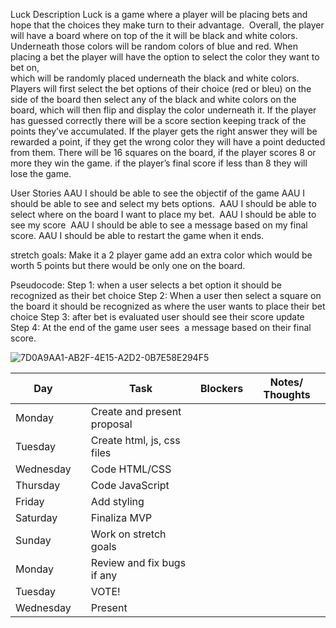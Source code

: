 
Luck Description
Luck is a game where a player will be placing bets and hope that the choices they make turn to their advantage. 
Overall, the player will have a board where on top of the it will be black and white colors.
Underneath those colors will be random colors of blue and red. 
When placing a bet the player will have the option to select the color they want to bet on,  
which will be randomly placed underneath the black and white colors. 
Players will  first select the bet options of their choice (red or bleu) on the side of the board then select any of the black and white colors on the board, which will then flip and display the color underneath it.
If the player has guessed correctly there will be a score section keeping  track of the points they’ve accumulated. 
If the player gets the right answer they will be rewarded a point, 
if they get the wrong color they will have a point deducted from them.
There will be 16 squares on the board, if the player scores  8 or more they win the game. 
if the player’s final score if less than 8 they will lose the game.

User Stories
AAU I should be able to see the objectif of the game 
AAU I should be able to see and select my bets options. 
AAU I should be able to select where on the board I want to place my bet. 
AAU I should be able to see my score 
AAU I should be able to see a message based on my final score.
AAU I should be able to restart the game when it ends.


stretch goals:
Make it a 2 player game
add an extra color which would be worth 5 points but there would be only one on the board.

Pseudocode: Step 1: when a user selects a bet option it should be recognized as their bet choice
Step 2: When a user then select a square on the board it should be recognized as where the user wants to place their bet choice
Step 3: after bet is evaluated user should see their score update
Step 4: At the end of the game user sees  a message based on their final score. 

![7D0A9AA1-AB2F-4E15-A2D2-0B7E58E294F5](https://github.com/user-attachments/assets/2c8a8b5e-314f-41ba-9800-b05946a6891a)




|  Day        |   | Task                               | Blockers | Notes/ Thoughts |
| ------------|---|------------------------------------|----------|-----------------|
| Monday      |   | Create and present proposal        |          |                 |
| Tuesday     |   | Create html, js, css files         |          |                 |
| Wednesday   |   | Code HTML/CSS                      |          |                 |
| Thursday    |   | Code JavaScript                    |          |                 |
| Friday      |   | Add styling                        |          |                 |
| Saturday    |   | Finaliza MVP                       |          |                 |
| Sunday      |   | Work on stretch goals              |          |                 |
| Monday      |   | Review and fix bugs if any         |          |                 |
| Tuesday     |   | VOTE!                              |          |                 |
| Wednesday   |   | Present                            |          |                 |